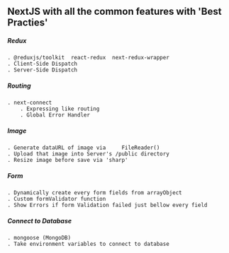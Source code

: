 ## NextJS with all the common features with 'Best Practies'

##### Redux 

	. @reduxjs/toolkit  react-redux  next-redux-wrapper
	. Client-Side Dispatch 
	. Server-Side Dispatch


##### Routing 

	. next-connect  	
		. Expressing like routing
		. Global Error Handler


##### Image 

	. Generate dataURL of image via 	FileReader()
	. Upload that image into Server's /public directory
	. Resize image before save via 'sharp'


##### Form 

	. Dynamically create every form fields from arrayObject
	. Custom formValidator function
	. Show Errors if form Validation failed just bellow every field



##### Connect to Database

	. mongoose (MongoDB)
	. Take environment variables to connect to database



